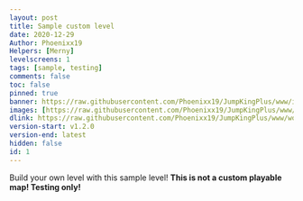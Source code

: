```yaml
---
layout: post
title: Sample custom level
date: 2020-12-29
Author: Phoenixx19
Helpers: [Merny]
levelscreens: 1
tags: [sample, testing]
comments: false
toc: false
pinned: true
banner: https://raw.githubusercontent.com/Phoenixx19/JumpKingPlus/www/images/1_banner.png
images: [https://raw.githubusercontent.com/Phoenixx19/JumpKingPlus/www/images/1_banner.png, https://pbs.twimg.com/media/EreQjhKXIAI6wv6?format=jpg]
dlink: https://raw.githubusercontent.com/Phoenixx19/JumpKingPlus/www/workshop/files/SampleCustomLevel.zip
version-start: v1.2.0
version-end: latest
hidden: false
id: 1
---
```


Build your own level with this sample level! __This is not a custom playable map! Testing only!__